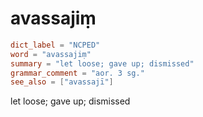 # avassajiṃ

``` toml
dict_label = "NCPED"
word = "avassajiṃ"
summary = "let loose; gave up; dismissed"
grammar_comment = "aor. 3 sg."
see_also = ["avassajī"]
```

let loose; gave up; dismissed

